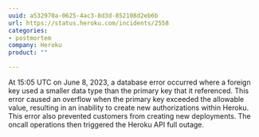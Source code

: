 ```yaml
---
uuid: a532970a-0625-4ac3-8d3d-852108d2eb6b
url: https://status.heroku.com/incidents/2558
categories:
- postmortem
company: Heroku
product: ""

---
```


At 15:05 UTC on June 8, 2023, a database error occurred where a foreign key used a smaller data type than the primary key that it referenced. This error caused an overflow when the primary key exceeded the allowable value, resulting in an inability to create new authorizations within Heroku. This error also prevented customers from creating new deployments. The oncall operations then triggered the Heroku API full outage.
